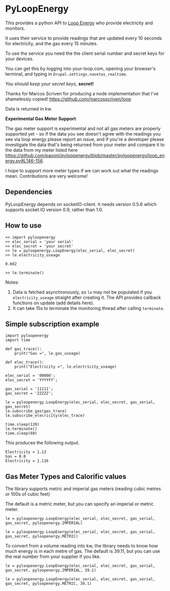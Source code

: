 PyLoopEnergy
======

This provides a python API to [Loop Energy](https://www.your-loop.com) who provide electricity and monitors.

It uses their service to provide readings that are updated every 10 seconds for electricity, and the gas every 15 minutes.

To use the service you need the the client serial number and secret keys for your devices.

You can get this by logging into your-loop.com, opening your browser's terminal, and typing in ```Drupal.settings.navetas_realtime```.

*You should keep your secret keys,* **secret!**

Thanks for Marcos Scriven for producing a node implementation that I've shamelessly copied! https://github.com/marcosscriven/loop

Data is returned in kw.

**Experimental Gas Meter Support**

The gas meter support is experimental and not all gas meters are properly supported yet - so if the data you see doesn't agree with the readings you see via loop energy please report an issue, and if you're a developer please investigate the data that's being returned from your meter and compare it to the data from my meter listed here https://github.com/pavoni/pyloopenergy/blob/master/pyloopenergy/loop_energy.py#L146-156.

I hope to support more meter types if we can work out what the readings mean. Contributions are very welcome!

Dependencies
------------
PyLoopEnergy depends on socketIO-client. It needs version 0.5.6 which supports socket.IO version 0.9, rather than 1.0.


How to use
----------

    >> import pyloopenergy
    >> elec_serial = 'your serial'
    >> elec_secret = 'your_secret'
    >> le = pyloopenergy.LoopEnergy(elec_serial, elec_secret)
    >> le.electricity_useage

    0.602

    >> le.terminate()

Notes:
 1. Data is fetched asynchronously, so `le` may not be populated if you `electricity_useage` straight after creating it. The API provides callback functions on update (add details here).
 2. It can take 15s to terminate the monitoring thread after calling `terminate`.


Simple subscription example
---------
````
import pyloopenergy
import time

def gas_trace():
    print("Gas =", le.gas_useage)

def elec_trace():
    print("Electricity =", le.electricity_useage)

elec_serial = '00000';
elec_secret = 'YYYYYY';

gas_serial = '11111';
gas_secret = 'ZZZZZ';

le = pyloopenergy.LoopEnergy(elec_serial, elec_secret, gas_serial, gas_secret)
le.subscribe_gas(gas_trace)
le.subscribe_elecricity(elec_trace)

time.sleep(120)
le.terminate()
time.sleep(60)
````
This produces the following output.

````
Electricity = 1.13
Gas = 0.0
Electricity = 1.116
````


Gas Meter Types and Calorific values
---------

The library supports metric and imperial gas meters (reading cubic metres or 100s of cubic feet)

The default is a metric meter, but you can specify an imperial or metric meter.

````
le = pyloopenergy.LoopEnergy(elec_serial, elec_secret, gas_serial, gas_secret, pyloopenergy.IMPERIAL)

le = pyloopenergy.LoopEnergy(elec_serial, elec_secret, gas_serial, gas_secret, pyloopenergy.METRIC)

````

To convert from a volume reading into kw, the library needs to know how much energy is in each metre of gas. The default is 39.11, but you can use the real number from your supplier if you like.

````
le = pyloopenergy.LoopEnergy(elec_serial, elec_secret, gas_serial, gas_secret, pyloopenergy.IMPERIAL, 39.1)

le = pyloopenergy.LoopEnergy(elec_serial, elec_secret, gas_serial, gas_secret, pyloopenergy.METRIC, 39.1)

````



